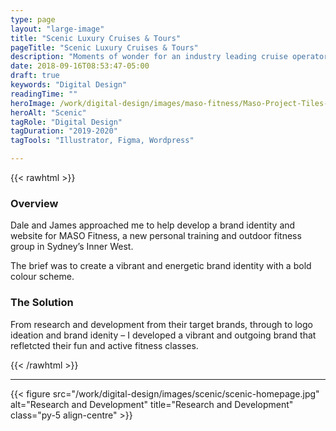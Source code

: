 ```yaml
---
type: page
layout: "large-image"
title: "Scenic Luxury Cruises & Tours"
pageTitle: "Scenic Luxury Cruises & Tours"
description: "Moments of wonder for an industry leading cruise operator"
date: 2018-09-16T08:53:47-05:00
draft: true
keywords: "Digital Design"
readingTime: ""
heroImage: /work/digital-design/images/maso-fitness/Maso-Project-Tiles-1.jpg
heroAlt: "Scenic"
tagRole: "Digital Design"
tagDuration: "2019-2020"
tagTools: "Illustrator, Figma, Wordpress"

---
```


{{< rawhtml >}}
<div class="col-12 col-md-8 offset-md-2 py-5 pt-5 d-flex justify-content-center flex-column">
<h3>Overview</h3>
<p>Dale and James approached me to help develop a brand identity and website for MASO Fitness, a new personal training and outdoor fitness group in Sydney’s Inner West.
</p>
<p>The brief was to create a vibrant and energetic brand identity with a bold colour scheme.</p>
<h3>The Solution</h3>
<p>From research and development from their target brands, through to logo ideation and brand idenity – I developed a vibrant and outgoing brand that refletcted their fun and active fitness classes.</p>
</div>
{{< /rawhtml >}}

***

{{< figure src="/work/digital-design/images/scenic/scenic-homepage.jpg" alt="Research and Development" title="Research and Development" class="py-5 align-centre" >}}
